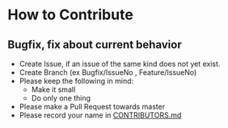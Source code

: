 # How to Contribute
## Bugfix, fix about current behavior

- Create Issue, if an issue of the same kind does not yet exist.
- Create Branch (ex Bugfix/IssueNo , Feature/IssueNo)
- Please keep the following in mind:
  - Make it small
  - Do only one thing
- Please make a Pull Request towards master
- Please record your name in [CONTRIBUTORS.md](CONTRIBUTORS.md)
